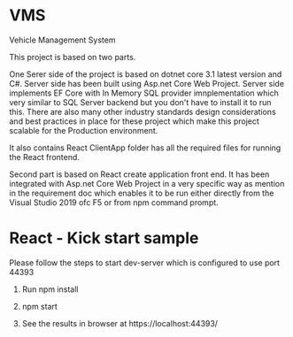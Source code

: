 # VMS
Vehicle Management System

This project is based on two parts. 

One Serer side of the project is based on dotnet core 3.1 latest version and C#. Server side has been built using Asp.net Core Web Project. 
Server side implements EF Core with In Memory SQL provider imnplementation which very similar to SQL Server backend but you don't have to install it to run this. 
There are also many other industry standards design considerations and best practices in place for these project which make this project scalable for the Production environment. 

It also contains React ClientApp folder has all the required files for running the React frontend. 

Second part is based on React create application front end. It has been integrated with Asp.net Core Web Project in a very specific way as mention in the requirement doc which enables it to be run either directly from the Visual Studio 2019 ofc F5 or from npm command prompt.


# React - Kick start sample 


Please follow the steps to start dev-server which is configured to use port 44393

1. Run npm install 

2. npm start 

3. See the results in browser at https://localhost:44393/
